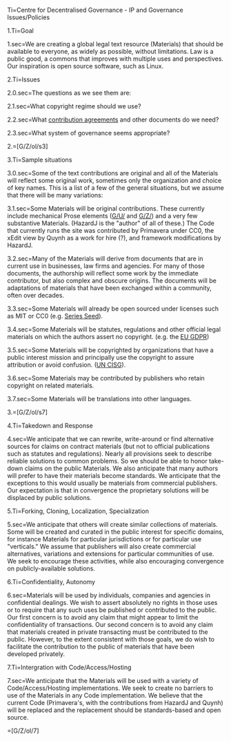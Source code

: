 Ti=Centre for Decentralised Governance - IP and Governance Issues/Policies

1.Ti=Goal

1.sec=We are creating a global legal text resource (Materials) that should be available to everyone, as widely as possible, without limitations. Law is a public good, a commons that improves with multiple uses and perspectives.  Our inspiration is open source software, such as Linux.  

2.Ti=Issues

2.0.sec=The questions as we see them are:

2.1.sec=What copyright regime should we use? 

2.2.sec=What <a href="index.php?action=list&file=G/Org-ContributorAgreements-CmA/">contribution agreements</a> and other documents do we need?

2.3.sec=What system of governance seems appropriate?

2.=[G/Z/ol/s3]

3.Ti=Sample situations

3.0.sec=Some of the text contributions are original and all of the Materials will reflect some original work, sometimes only the organization and choice of key names. This is a list of a few of the general situations, but we assume that there will be many variations:

3.1.sec=Some Materials will be original contributions.  These currently include mechanical Prose  elements (<a href="index.php?action=list&file=G/U/">G/U/</a> and <a href="index.php?action=list&file=G/Z/">G/Z/</a>) and a very few substantive Materials.  (HazardJ is the "author" of all of these.)  The Code that currently runs the site was contributed by Primavera under CC0, the xEdit view by Quynh as a work for hire (?), and framework modifications by HazardJ.

3.2.sec=Many of the Materials will derive from documents that are in current use in businesses, law firms and agencies.  For many of those documents, the authorship will reflect some work by the immediate contributor, but also complex and obscure origins.  The documents will be adaptations of materials that have been exchanged within a community, often over decades.

3.3.sec=Some Materials will already be open sourced under licenses such as MIT or CC0 (e.g. <a href="index.php?action=list&file=G/SeriesSeed-Cooley-CmA/">Series Seed</a>).

3.4.sec=Some Materials will be statutes, regulations and other official legal materials on which the authors assert no copyright.  (e.g. the <a href="index.php?action=list&file=G/EU-GDPR-Law-CmA/">EU GDPR</a>) 

3.5.sec=Some Materials will be copyrighted by organizations that have a public interest mission and principally use the copyright to assure attribution or avoid confusion.  (<a href="index.php?action=source&file=G/Org-UNCITRAL-CISG-CmA/EN/Form/0.md">UN CISG</a>).

3.6.sec=Some Materials may be contributed by publishers who retain copyright on related materials.

3.7.sec=Some Materials will be translations into other languages.

3.=[G/Z/ol/s7]

4.Ti=Takedown and Response

4.sec=We anticipate that we can rewrite, write-around or find alternative sources for claims on contract materials (but not to official publications such as statutes and regulations).  Nearly all provisions seek to describe reliable solutions to common problems.  So we should be able to honor take-down claims on the public Materials.  We also anticipate that many authors will prefer to have their materials become standards.  We anticipate that the exceptions to this would usually be materials from commercial publishers.  Our expectation is that in convergence the proprietary solutions will be displaced by public solutions.

5.Ti=Forking, Cloning, Localization, Specialization

5.sec=We anticipate that others will create similar collections of materials.  Some will be created and curated in the public interest for specific domains, for instance Materials for particular jurisdictions or for particular use "verticals."  We assume that publishers will also create commercial alternatives, variations and extensions for particular communities of use.  We seek to encourage these activities, while also encouraging convergence on publicly-available solutions.

6.Ti=Confidentiality, Autonomy

6.sec=Materials will be used by individuals, companies and agencies in confidential dealings.  We wish to assert absolutely no rights in those uses or to require that any such uses be published or contributed to the public.  Our first concern is to avoid any claim that might appear to limit the confidentiality of transactions.  Our second concern is to avoid any claim that materials created in private transacting must be contributed to the public.  However, to the extent consistent with those goals, we do wish to facilitate the contribution to the public of materials that have been developed privately.

7.Ti=Intergration with Code/Access/Hosting

7.sec=We anticipate that the Materials will be used with a variety of Code/Access/Hosting implementations.  We seek to create no barriers to use of the Materials in any Code implementation.  We believe that the current Code (Primavera's, with the contributions from HazardJ and Quynh) will be replaced and the replacement should be standards-based and open source.

=[G/Z/ol/7]